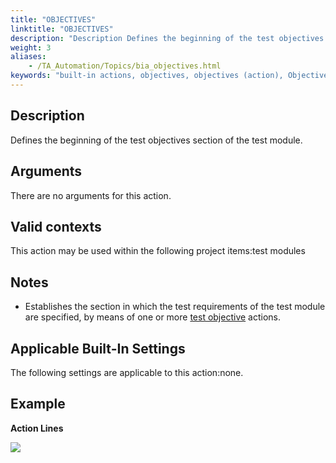 ```yaml
--- 
title: "OBJECTIVES"
linktitle: "OBJECTIVES"
description: "Description Defines the beginning of the test objectives section of the test module. Arguments There are no arguments for this action. Valid contexts This action may be used within the following ..."
weight: 3
aliases: 
    - /TA_Automation/Topics/bia_objectives.html
keywords: "built-in actions, objectives, objectives (action), Objectives section, beginning of objectives section of test module, beginning of objectives block of test module, start objectives section of test module"
---
```


## Description

Defines the beginning of the test objectives section of the test module.

## Arguments

There are no arguments for this action.

## Valid contexts

This action may be used within the following project items:test modules

## Notes

-   Establishes the section in which the test requirements of the test module are specified, by means of one or more [test objective](/TA_Automation/Topics/bia_test_objective.html) actions.

## Applicable Built-In Settings

The following settings are applicable to this action:none.

## Example

**Action Lines**

![](/images/TA_Automation/Images/bia_test_objective_pgm.png)




